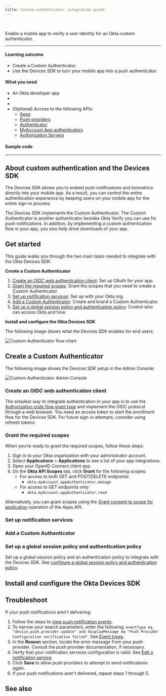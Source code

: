 ```yaml
---
title: Custom authenticator integration guide
---
```


<ApiLifecycle access="ie" /><br>

Enable a mobile app to verify a user identity for an Okta custom authenticator.

---
#### Learning outcome

* Create a Custom Authenticator.
* Use the Devices SDK to turn your mobile app into a push authenticator.

#### What you need

* An Okta developer app
* <StackSnippet snippet="notifservicelink" inline />
* <StackSnippet snippet="appreq" inline />
* (Optional) Access to the following APIs:
  * [Apps](https://developer.okta.com/docs/api/openapi/okta-management/management/tag/Application/#tag/Application/operation/grantConsentToScope)
  * [Push providers](https://developer.okta.com/docs/api/openapi/okta-management/management/tag/PushProvider/#tag/PushProvider/operation/createPushProvider)
  * [Authenticator](https://developer.okta.com/docs/api/openapi/okta-management/management/tag/Authenticator/#tag/Authenticator/operation/createAuthenticator)
  * [MyAccount App authenticators](https://developer.okta.com/docs/api/openapi/okta-myaccount/myaccount/tag/AppAuthenticator/)
  * [Authorization Servers](https://developer.okta.com/docs/api/openapi/okta-management/management/tag/AuthorizationServer/#tag/AuthorizationServer/operation/replaceAuthorizationServerPolicyRule)

#### Sample code

<StackSnippet snippet="samplecode" />

---

## About custom authentication and the Devices SDK

The Devices SDK allows you to embed push notifications and biometrics directly into your mobile app. As a result, you can control the entire authentication experience by keeping users on your mobile app for the entire sign-in process.

The Devices SDK implements the Custom Authenticator. The Custom Authenticator is another authenticator besides Okta Verify you can use for push notifications. In addition, by implementing a custom authentication flow in your app, you also help drive downloads of your app.

## Get started

This guide walks you through the two main tasks needed to integrate with the Okta Devices SDK:

**Create a Custom Authenticator**

1. [Create an OIDC web authentication client](#create-an-oidc-web-authentication-client): Set up OAuth for your app.
2. [Grant the required scopes](#grant-the-required-scopes): Grant the scopes that you need to create a Custom Authenticator.
3. [Set up notification services](#set-up-notification-services): Set up <StackSnippet snippet="notifservicelong" inline /> with your Okta org.
4. [Add a Custom Authenticator](#add-a-custom-authenticator): Create and brand a Custom Authenticator.
5. [Set up a global session policy and authentication policy](#set-up-a-global-session-policy-and-authentication-policy): Control who can access Okta and how.

**Install and configure the Okta Devices SDK**

<StackSnippet snippet="installandcongfiguresdk" />

The following image shows what the Devices SDK enables for end users:

<div class="three-quarter border">

![Custom Authenticator flow chart](/img/authenticators/authenticators-custom-authenticator-flowchart.png)

</div>

## Create a Custom Authenticator

The following image shows the Devices SDK setup in the Admin Console:

<div class="half border">

![Custom Authenticator Admin Console](/img/authenticators/authenticators-custom-authenticator-admin-console.png)

</div>

### Create an OIDC web authentication client

The simplest way to integrate authentication in your app is to use the [Authorization code flow grant type](/docs/guides/implement-grant-type/authcode/main/) and implement the OIDC protocol through a web browser.  You need an access token to start the enrollment flow for the Devices SDK. For future sign-in attempts, consider using refresh tokens. <StackSnippet snippet="samplecode" inline />

<StackSnippet snippet="jwtbearernote" />

### Grant the required scopes

When you're ready to grant the required scopes, follow these steps:

1. Sign in to your Okta organization with your administrator account.
2. Select **Applications** > **Applications** to see a list of your app integrations.
3. Open your OpenID Connect client app.
4. On the **Okta API Scopes** tab, click **Grant** for the following scopes:
   * For access to both GET and POST/DELETE endpoints:
      * `okta.myAccount.appAuthenticator.manage`
   * For access to GET endpoints only:
      * `okta.myAccount.appAuthenticator.read`

Alternatively, you can grant scopes using the [Grant consent to scope for application](https://developer.okta.com/docs/api/openapi/okta-management/management/tag/ApplicationGrants/#tag/ApplicationGrants/operation/grantConsentToScope) operation of the Apps API.

### Set up notification services

<StackSnippet snippet="notifserviceadminconsole" />

### Add a Custom Authenticator

<StackSnippet snippet="customauthenticatoradminconsole" />

### Set up a global session policy and authentication policy

Set up a global session policy and an authentication policy to integrate with the Devices SDK. See [configure a global session policy and authentication policy](/docs/guides/configure-signon-policy/main/).

## Install and configure the Okta Devices SDK

<StackSnippet snippet="sdksteps" />

## Troubleshoot

If your push notifications aren't delivering:

1. Follow the steps to [view push notification events](https://help.okta.com/okta_help.htm?type=oie&id=ext-all-notification-services).
2. To narrow your search parameters, enter the following: `eventType eq "device.push.provider.update" and displayMessage eq "Push Provider Configuration verification failed"`. See [Event types](/docs/reference/api/event-types/).
3. In the **Reason** section, locate the error message from your push provider. Consult the push provider documentation, if necessary.
4. Verify that your notification services configuration is valid. See [Edit a notification service](https://help.okta.com/okta_help.htm?type=oie&id=ext-all-notification-services).
5. Click **Save** to allow push providers to attempt to send notifications again.
6. If your push notifications aren't delivered, repeat steps 1 through 5.

## See also

<StackSnippet snippet="mobilesdk" />

